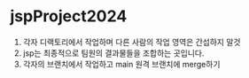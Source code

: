 # jspProject2024
1. 각자 디랙토리에서 작업하며 다른 사람의 작업 영역은 간섭하지 말것
2. jsp는 최종적으로 팀원의 결과물들을 조합하는 곳입니다.
3. 각자의 브랜치에서 작업하고 main 원격 브랜치에 merge하기